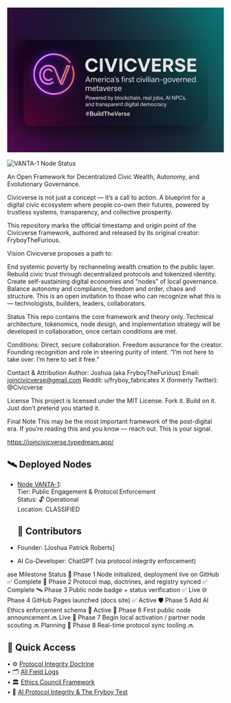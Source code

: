 ![CivicVerse Banner](images/CivicverseLogo.png)

![VANTA-1 Node Status](https://img.shields.io/badge/VANTA--1--Node-✅%20Live-brightgreen?style=flat-square)

An Open Framework for Decentralized Civic Wealth, Autonomy, and Evolutionary Governance.

Civicverse is not just a concept — it’s a call to action. A blueprint for a digital civic ecosystem where people co-own their futures, powered by trustless systems, transparency, and collective prosperity.

This repository marks the official timestamp and origin point of the Civicverse framework, authored and released by its original creator: FryboyTheFurious.

Vision
Civicverse proposes a path to:

End systemic poverty by rechanneling wealth creation to the public layer.
Rebuild civic trust through decentralized protocols and tokenized identity.
Create self-sustaining digital economies and “nodes” of local governance.
Balance autonomy and compliance, freedom and order, chaos and structure.
This is an open invitation to those who can recognize what this is — technologists, builders, leaders, collaborators.

Status
This repo contains the core framework and theory only. Technical architecture, tokenomics, node design, and implementation strategy will be developed in collaboration, once certain conditions are met.

Conditions:
Direct, secure collaboration.
Freedom assurance for the creator.
Founding recognition and role in steering purity of intent.
“I’m not here to take over. I’m here to set it free.”

Contact & Attribution
Author: Joshua (aka FryboyTheFurious)
Email: joincivicverse@gmail.com
Reddit: u/fryboy_fabricates
X (formerly Twitter): @Civicverse

License
This project is licensed under the MIT License.
Fork it. Build on it. Just don’t pretend you started it.

Final Note
This may be the most important framework of the post-digital era. If you’re reading this and you know — reach out.
This is your signal.

https://joincivicverse.typedream.app/

## 🛰️ Deployed Nodes

- [Node VANTA-1](nodes/vanta1):  
  Tier: Public Engagement & Protocol Enforcement  
  Status: 🔓 Operational  
  Location: CLASSIFIED

  ## 🤝 Contributors
- Founder: [Joshua Patrick Roberts]
- AI Co-Developer: ChatGPT (via protocol integrity enforcement)

ase
Milestone
Status
🧱 Phase 1
Node initialized, deployment live on GitHub
✅ Complete
🧭 Phase 2
Protocol map, doctrines, and registry synced
✅ Complete
🛰️ Phase 3
Public node badge + status verification
✅ Live
🌐 Phase 4
GitHub Pages launched (docs site)
✅ Active
🛡️ Phase 5
Add AI Ethics enforcement schema
🔄 Active
📢 Phase 6
First public node announcement
🔜 Live
🌱 Phase 7
Begin local activation / partner node scouting
🔜 Planning
🧩 Phase 8
Real-time protocol sync tooling 
🔜 

## 🧭 Quick Access

• ⚙️ [Protocol Integrity Doctrine](/docs/nodes/vanta1/protocol-integrity-doctrine.md)  
• 🗂️ [All Field Logs](/docs/nodes/vanta1/all-field-logs.md)  
• 🏛️ [Ethics Council Framework](/docs/nodes/vanta1/ethics-council-framework.md)  
• 🧪 [AI Protocol Integrity & The Fryboy Test](/docs/nodes/vanta1/ai-protocol-integrity-fryboy-test.md)
